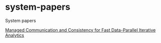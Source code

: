 # system-papers
System papers

[Managed Communication and Consistency for Fast Data-Parallel Iterative Analytics](http://www.pdl.cmu.edu/PDL-FTP/BigLearning/CMU-PDL-15-105.pdf)
